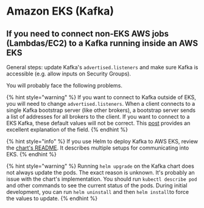 # Amazon EKS (Kafka)

## If you need to connect non-EKS AWS jobs (Lambdas/EC2) to a Kafka running inside an AWS EKS&#x20;

General steps: update Kafka's `advertised.listeners` and make sure Kafka is accessible (e.g. allow inputs on Security Groups).

You will probably face the following problems.

{% hint style="warning" %}
&#x20;If you want to connect to Kafka outside of EKS, you will need to change `advertised.listeners`.  When a client connects to a single Kafka bootstrap server (like other brokers), a bootstrap server sends a list of addresses for all brokers to the client.  If you want to connect to a EKS Kafka, these default values will not be correct.  This [post](https://rmoff.net/2018/08/02/kafka-listeners-explained/) provides an excellent explanation of the field.
{% endhint %}

{% hint style="info" %}
If you use Helm to deploy Kafka to AWS EKS, review the [chart's README](https://github.com/helm/charts/tree/master/incubator/kafka).  It describes multiple setups for communicating into EKS.
{% endhint %}

{% hint style="warning" %}
Running `helm upgrade` on the Kafka chart does not always update the pods.  The exact reason is unknown.  It's probably an issue with the chart's implementation.  You should run `kubectl describe pod` and other commands to see the current status of the pods.  During initial development, you can run `helm uninstall` and then `helm install`to force the values to update.&#x20;
{% endhint %}
